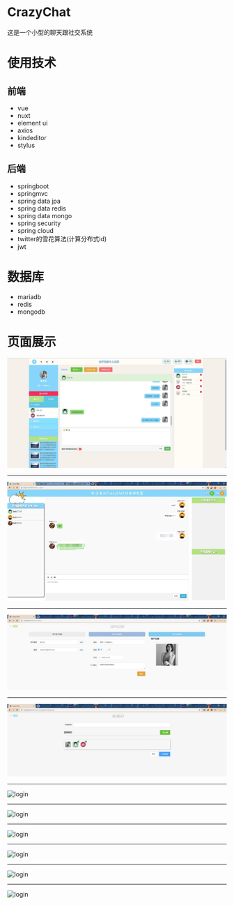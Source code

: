 # CrazyChat
这是一个小型的聊天跟社交系统

# 使用技术
## 前端
* vue
* nuxt
* element ui
* axios
* kindeditor
* stylus
## 后端
* springboot
* springmvc
* spring data jpa
* spring data redis
* spring data mongo
* spring security
* spring cloud
* twitter的雪花算法(计算分布式id)
* jwt
# 数据库
* mariadb   
* redis    
* mongodb
# 页面展示
![login](https://github.com/Traeric/ProjectSource/blob/master/CrazyChat/1.jpg)
***
![login](https://github.com/Traeric/ProjectSource/blob/master/CrazyChat/2.jpg)
***
![login](https://github.com/Traeric/ProjectSource/blob/master/CrazyChat/3.jpg)
***
![login](https://github.com/Traeric/ProjectSource/blob/master/CrazyChat/4.jpg)
***
![login](https://github.com/Traeric/ProjectSource/blob/master/CrazyChat/5.jpg)
***
![login](https://github.com/Traeric/ProjectSource/blob/master/CrazyChat/6.jpg)
***
![login](https://github.com/Traeric/ProjectSource/blob/master/CrazyChat/7.jpg)
***
![login](https://github.com/Traeric/ProjectSource/blob/master/CrazyChat/8.jpg)
***
![login](https://github.com/Traeric/ProjectSource/blob/master/CrazyChat/9.jpg)
***
![login](https://github.com/Traeric/ProjectSource/blob/master/CrazyChat/10.jpg)

